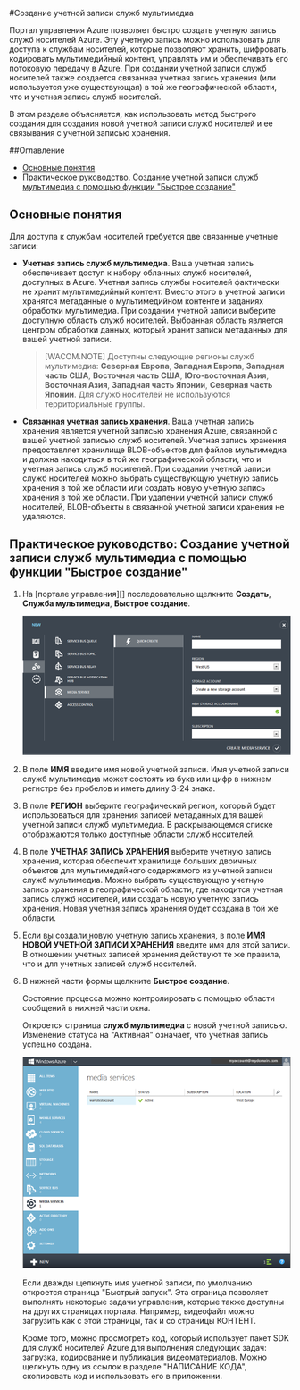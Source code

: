 ﻿<properties urlDisplayName="How to create" pageTitle="Создание учетной записи служб мультимедиа - Azure" metaKeywords="" description="Describes how to create a new Media Services account in Azure." metaCanonical="" services="media-services" documentationCenter="" title="How to Create a Media Services Account" authors="juliako" solutions="" manager="dwrede" editor="" />

<tags ms.service="media-services" ms.workload="media" ms.tgt_pltfrm="na" ms.devlang="na" ms.topic="article" ms.date="10/30/2014" ms.author="juliako" />




#Создание учетной записи служб мультимедиа

Портал управления Azure позволяет быстро создать учетную запись служб носителей Azure. Эту учетную запись можно использовать для доступа к службам носителей, которые позволяют хранить, шифровать, кодировать мультимедийный контент, управлять им и обеспечивать его потоковую передачу в Azure. При создании учетной записи служб носителей также создается связанная учетная запись хранения (или используется уже существующая) в той же географической области, что и учетная запись служб носителей. 

В этом разделе объясняется, как использовать метод быстрого создания для создания новой учетной записи служб носителей и ее связывания с учетной записью хранения. 

##Оглавление

-  [Основные понятия][]
-  [Практическое руководство. Создание учетной записи служб мультимедиа с помощью функции "Быстрое создание"][]


<h2><a id="concepts"></a>Основные понятия</h2>
Для доступа к службам носителей требуется две связанные учетные записи:

-   **Учетная запись служб мультимедиа**. Ваша учетная запись обеспечивает доступ к набору облачных служб носителей, доступных в Azure. Учетная запись службы носителей фактически не хранит мультимедийный контент. Вместо этого в учетной записи хранятся метаданные о мультимедийном контенте и заданиях обработки мультимедиа. При создании учетной записи выберите доступную область служб носителей. Выбранная область является центром обработки данных, который хранит записи метаданных для вашей учетной записи. 
    > [WACOM.NOTE]
    > Доступны следующие регионы служб мультимедиа: **Северная Европа**, **Западная Европа**, **Западная часть США**, **Восточная часть США**, **Юго-восточная Азия**, **Восточная Азия**, **Западная часть Японии**, **Северная часть Японии**. Для служб носителей не используются территориальные группы. 
-   **Связанная учетная запись хранения**. Ваша учетная запись хранения является учетной записью хранения Azure, связанной с вашей учетной записью служб носителей. Учетная запись хранения предоставляет хранилище BLOB-объектов для файлов мультимедиа и должна находиться в той же географической области, что и учетная запись служб носителей. При создании учетной записи служб носителей можно выбрать существующую учетную запись хранения в той же области или создать новую учетную запись хранения в той же области. При удалении учетной записи служб носителей, BLOB-объекты в связанной учетной записи хранения не удаляются. 

<h2><a id="quick"></a>Практическое руководство: Создание учетной записи служб мультимедиа с помощью функции "Быстрое создание"</h2>

1. На [портале управления][] последовательно щелкните **Создать**, **Служба мультимедиа**, **Быстрое создание**.
   
	![Media Services Quick Create](./media/media-services-create-account/wams-QuickCreate.png)

2. В поле **ИМЯ** введите имя новой учетной записи. Имя учетной записи служб мультимедиа может состоять из букв или цифр в нижнем регистре без пробелов и иметь длину 3-24 знака. 

3. В поле **РЕГИОН** выберите географический регион, который будет использоваться для хранения записей метаданных для вашей учетной записи служб мультимедиа. В раскрывающемся списке отображаются только доступные области служб носителей. 

4. В поле **УЧЕТНАЯ ЗАПИСЬ ХРАНЕНИЯ** выберите учетную запись хранения, которая обеспечит хранилище больших двоичных объектов для мультимедийного содержимого из учетной записи служб мультимедиа. Можно выбрать существующую учетную запись хранения в географической области, где находится учетная запись служб носителей, или создать новую учетную запись хранения. Новая учетная запись хранения будет создана в той же области. 

5. Если вы создали новую учетную запись хранения, в поле **ИМЯ НОВОЙ УЧЕТНОЙ ЗАПИСИ ХРАНЕНИЯ** введите имя для этой записи. В отношении учетных записей хранения действуют те же правила, что и для учетных записей служб носителей.

6. В нижней части формы щелкните **Быстрое создание**.

	Состояние процесса можно контролировать с помощью области сообщений в нижней части окна.

	Откроется страница **служб мультимедиа** с новой учетной записью. Изменение статуса на "Активная" означает, что учетная запись успешно создана.

	![Media Services Page](./media/media-services-create-account/wams-mediaservices-page.png)

	Если дважды щелкнуть имя учетной записи, по умолчанию откроется страница "Быстрый запуск". Эта страница позволяет выполнять некоторые задачи управления, которые также доступны на других страницах портала. Например, видеофайл можно загрузить как с этой страницы, так и со страницы КОНТЕНТ.

	Кроме того, можно просмотреть код, который использует пакет SDK для служб носителей Azure для выполнения следующих задач: загрузка, кодирование и публикация видеоматериалов. Можно щелкнуть одну из ссылок в разделе "НАПИСАНИЕ КОДА", скопировать код и использовать его в приложении. 


<!-- Reusable paths. -->

<!-- Anchors. -->
  [Основные понятия]: #concepts
  [Перед началом работы]: #begin
  [Практическое руководство. Создание учетной записи служб мультимедиа с помощью функции "Быстрое создание"]: #quick

<!-- URLs. -->
  [Установщик веб-платформы]: http://go.microsoft.com/fwlink/?linkid=255386
  
  [Портал управления]: http://manage.windowsazure.com/



<!--HONumber=35_1-->
